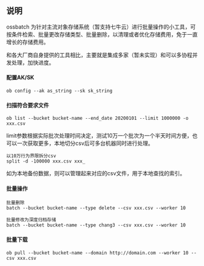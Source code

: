 ## 说明

ossbatch 为针对主流对象存储系统（暂支持七牛云）进行批量操作的小工具，可按条件检索、批量更改存储类型、批量删除，以清理或者优化存储费用，免于一直增长的存储费用。

和各大厂商自身提供的工具相比，主要就是集成多家（暂未实现）和可以多协程并发处理，加快进度。



#### 配置AK/SK

```
ob config --ak as_string --sk sk_string 
```



#### 扫描符合要求文件

```
ob list --bucket bucket-name --end_date 20200101 --limit 1000000 -o xxx.csv
```
limit参数根据实际批次处理时间决定，测试10万一个批次为一个半天时间方便，也可以一次获取更多，本地切分csv后可多台机器同时进行处理。 
```
以10万行为界限拆分csv
split -d -100000 xxx.csv xxx_
```
如为本地备份数据，则可以管理起来对应的csv文件，用于本地查找的索引。  

#### 批量操作
```
批量删除
batch --bucket bucket-name --type delete --csv xxx.csv --worker 10

批量修改为深度归档存储
batch --bucket bucket-name --type chang3 --csv xxx.csv --worker 10

```


#### 批量下载

```
ob pull --bucket bucket-name --domain http://domain.com --worker 10 --csv xxx.csv
```



